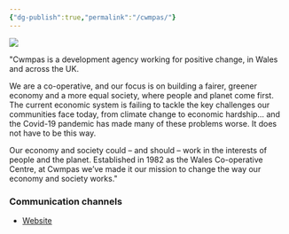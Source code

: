```yaml
---
{"dg-publish":true,"permalink":"/cwmpas/"}
---
```



<img src="https://www.socialenterprise.academy/wales/images/Cwmpas_logo-Navy.png" >

"Cwmpas is a development agency working for positive change, in Wales and across the UK.

We are a co-operative, and our focus is on building a fairer, greener economy and a more equal society, where people and planet come first. The current economic system is failing to tackle the key challenges our communities face today, from climate change to economic hardship… and the Covid-19 pandemic has made many of these problems worse. It does not have to be this way.

Our economy and society could – and should – work in the interests of people and the planet. Established in 1982 as the Wales Co-operative Centre, at Cwmpas we’ve made it our mission to change the way our economy and society works."

### Communication channels
- [Website](https://cwmpas.coop/)